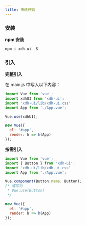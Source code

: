 ```yaml
---
title: 快速开始
---
```

### 安装
**npm 安装**

``` powershell
npm i xdh-ui -S
```
### 引入
**完整引入**

在 main.js 中写入以下内容：

``` js
import Vue from 'vue';
import xdhUI from 'xdh-ui';
import 'xdh-ui/lib/xdh-ui.css'
import App from './App.vue';

Vue.use(xdhUI);

new Vue({
  el: '#app',
  render: h => h(App)
});
```
**按需引入**
```js
import Vue from 'vue';
import { Button } from 'xdh-ui';
import 'xdh-ui/lib/xdh-ui.css'
import App from './App.vue';

Vue.component(Button.name, Button);
/* 或写为
 * Vue.use(Button)
 */

new Vue({
  el: '#app',
  render: h => h(App)
});
```